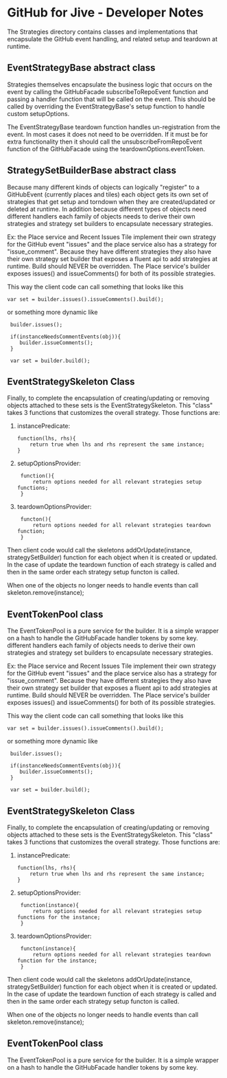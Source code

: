 GitHub for Jive - Developer Notes
=================================

The Strategies directory contains classes and implementations that encapsulate the GitHub event handling,
and related setup and teardown at runtime. 

EventStrategyBase abstract class
--------------------------------

Strategies themselves encapsulate the business logic that occurs on the event by calling the GitHubFacade
subscribeToRepoEvent function and passing a handler function that will be called on the event. This should
be called by overriding the EventStrategyBase's setup function to handle custom setupOptions.

The EventStrategyBase teardown function handles un-registration from the event. In most cases it does not 
need to be overridden. If it must be for extra functionality then it should call the unsubscribeFromRepoEvent
function of the GitHubFacade using the teardownOptions.eventToken.

StrategySetBuilderBase abstract class
-------------------------------------

Because many different kinds of objects can logically "register" to a GitHubEvent (currently places and tiles)
each object gets its own set of strategies that get setup and torndown when they are created/updated or deleted
at runtime. In addition because different types of objects need different handlers each family of objects needs 
to derive their own strategies and strategy set builders to encapsulate necessary strategies. 

Ex: the Place service and Recent Issues Tile implement their own strategy for the GitHub event "issues" and
the place service also has a strategy for "issue_comment".
Because they have different strategies they also have their own strategy set builder that exposes a fluent
api to add strategies at runtime. Build should NEVER be overridden. The Place service's builder exposes issues()
and issueComments() for both of its possible strategies.

This way the client code can call something that looks like this

    var set = builder.issues().issueComments().build();
 
 or something more dynamic like
 
     builder.issues();
 
     if(instanceNeedsCommentEvents(obj)){
        builder.issueComments();
     }
 
     var set = builder.build();
 
EventStrategySkeleton Class
----------------------------
 
 Finally, to complete the encapsulation of creating/updating or removing objects attached to these sets is the
 EventStrategySkeleton. This "class" takes 3 functions that customizes the overall strategy. Those functions
 are:
 

1.  instancePredicate: 

        function(lhs, rhs){
            return true when lhs and rhs represent the same instance;
        }

2. setupOptionsProvider: 
    
        function(){
            return options needed for all relevant strategies setup functions;
        }

3. teardownOptionsProvider: 

        functon(){
            return options needed for all relevant strategies teardown function;
        }

Then client code would call the skeletons addOrUpdate(instance, strategySetBuilder) function for each 
object when it is created or updated. In the case of update the teardown function of each strategy is called
and then in the same order each strategy setup functon is called.

When one of the objects no longer needs to handle events than call skeleton.remove(instance);

EventTokenPool class
--------------------

The EventTokenPool is a pure service for the builder. It is a simple wrapper on a hash to handle the
GitHubFacade handler tokens by some key. different handlers each family of objects needs 
to derive their own strategies and strategy set builders to encapsulate necessary strategies. 

Ex: the Place service and Recent Issues Tile implement their own strategy for the GitHub event "issues" and
the place service also has a strategy for "issue_comment".
Because they have different strategies they also have their own strategy set builder that exposes a fluent
api to add strategies at runtime. Build should NEVER be overridden. The Place service's builder exposes issues()
and issueComments() for both of its possible strategies.

This way the client code can call something that looks like this

    var set = builder.issues().issueComments().build();
 
 or something more dynamic like
 
     builder.issues();
 
     if(instanceNeedsCommentEvents(obj)){
        builder.issueComments();
     }
 
     var set = builder.build();
 
EventStrategySkeleton Class
----------------------------
 
 Finally, to complete the encapsulation of creating/updating or removing objects attached to these sets is the
 EventStrategySkeleton. This "class" takes 3 functions that customizes the overall strategy. Those functions
 are:
 

1.  instancePredicate: 

        function(lhs, rhs){
            return true when lhs and rhs represent the same instance;
        }

2. setupOptionsProvider: 
    
        function(instance){
            return options needed for all relevant strategies setup functions for the instance;
        }

3. teardownOptionsProvider: 

        functon(instance){
            return options needed for all relevant strategies teardown function for the instance;
        }

Then client code would call the skeletons addOrUpdate(instance, strategySetBuilder) function for each 
object when it is created or updated. In the case of update the teardown function of each strategy is called
and then in the same order each strategy setup functon is called.

When one of the objects no longer needs to handle events than call skeleton.remove(instance);

EventTokenPool class
--------------------

The EventTokenPool is a pure service for the builder. It is a simple wrapper on a hash to handle the
GitHubFacade handler tokens by some key.
